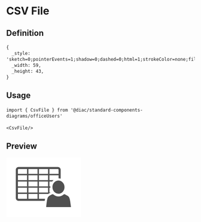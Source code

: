 # CSV File

## Definition

```
{
  _style: 'sketch=0;pointerEvents=1;shadow=0;dashed=0;html=1;strokeColor=none;fillColor=#505050;labelPosition=center;verticalLabelPosition=bottom;verticalAlign=top;outlineConnect=0;align=center;shape=mxgraph.office.users.csv_file;',
  _width: 59,
  _height: 43,
}
```

## Usage

```
import { CsvFile } from '@diac/standard-components-diagrams/officeUsers'

<CsvFile/>
```

## Preview

<img src="./csv-file.png" width="200"/>
